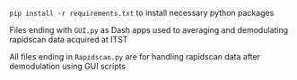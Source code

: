 `pip install -r requirements.txt` to install necessary python packages

Files ending with `GUI.py` as Dash apps used to averaging and demodulating rapidscan data acquired at ITST

All files ending in `Rapidscan.py` are for handling rapidscan data after demodulation using GUI scripts
